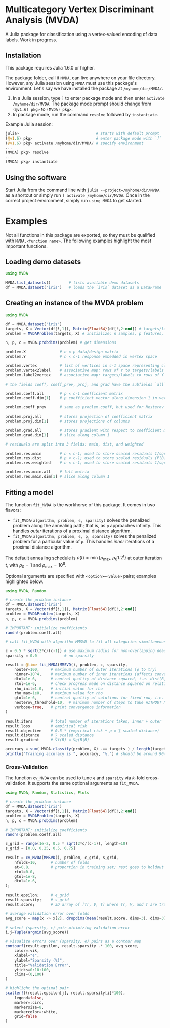 # Multicategory Vertex Discriminant Analysis (MVDA)

A Julia package for classification using a vertex-valued encoding of data labels.
Work in progress.

## Installation

This package requires Julia 1.6.0 or higher.

The package folder, call it `MVDA`, can live anywhere on your file directory.
However, any Julia session using `MVDA` must use this package's environment.
Let's say we have installed the package at `/myhome/dir/MVDA/`.

1. In a Julia session, type `]` to enter package mode and then enter `activate /myhome/dir/MVDA`. The package mode prompt should change from `(@v1.6) pkg>` to `(MVDA) pkg>`.
2. In package mode, run the command `resolve` followed by `instantiate`.

Example Julia session:

```julia
julia>                                  # starts with default prompt
(@v1.6) pkg>                            # enter package mode with `]`
(@v1.6) pkg> activate /myhome/dir/MVDA/ # specify environment
...
(MVDA) pkg> resolve
...
(MVDA) pkg> instantiate
```

## Using the software

Start Julia from the command line with `julia --project=/myhome/dir/MVDA` as a shortcut or simply run `] activate /myhome/dir/MVDA`.
Once in the correct project environment, simply run `using MVDA` to get started.

# Examples 
Not all functions in this package are exported, so they must be qualified with `MVDA.<function name>`.
The following examples highlight the most important functions.

## Loading demo datasets

```julia
using MVDA

MVDA.list_datasets()        # lists available demo datasets
df = MVDA.dataset("iris")   # loads the `iris` dataset as a DataFrame
```

## Creating an instance of the MVDA problem

```julia
using MVDA

df = MVDA.dataset("iris")
targets, X = Vector(df[!,1]), Matrix{Float64}(df[!,2:end]) # targets/labels are always on first column
problem = MVDAProblem(targets, X) # initialize; n samples, p features, c classes

n, p, c = MVDA.probdims(problem) # get dimensions

problem.X               # n × p data/design matrix
problem.Y               # n × c-1 response embedded in vertex space

problem.vertex          # list of vertices in c-1 space representing classes
problem.vertex2label    # associative map: rows of Y to targets/labels
problem.label2vertex    # associative map: targets/labels to rows of Y

# the fields coeff, coeff_prev, proj, and grad have the subfields `all` and `dim`:

problem.coeff.all       # p × c-1 coefficient matrix
problem.coeff.dim[1]    # p coefficient vector along dimension 1 in vertex space

problem.coeff_prev      # same as problem.coeff, but used for Nesterov acceleration

problem.proj.all        # stores projection of coefficient matrix
problem.proj.dim[1]     # stores projections of columns

problem.grad.all        # stores gradient with respect to coefficient matrix
problem.grad.dim[1]     # slice along column 1

# residuals are split into 3 fields: main, dist, and weighted

problem.res.main        # n × c-1; used to store scaled residuals 1/sqrt(n) * (Y - X*B)
problem.res.dist        # p × c-1; used to store scaled residuals (P(B) - B)*D
problem.res.weighted    # n × c-1; used to store scaled residuals 1/sqrt(n) * (Zₘ - X*B)

problem.res.main.all    # full matrix
problem.res.main.dim[1] # slice along column 1
```

## Fitting a model

The function `fit_MVDA` is the workhorse of this package. It comes in two flavors:

* `fit_MVDA(algorithm, problem, ϵ, sparsity)` solves the penalized problem along the annealing path; that is, as `ρ` approaches infinity. This handles *outer* iterations of a proximal distance algorithm.
* `fit_MVDA(algorithm, problem, ϵ, ρ, sparsity)` solves the penalized problem for a particular value of `ρ`. This handles *inner* iterations of a proximal distance algorithm.

The default annealing schedule is $\rho(t) = \min\{\rho_{\max}, \rho_{0} 1.2^{t}\}$ at outer iteration $t$, with $\rho_{0} = 1$ and $\rho_{\max} = 10^{8}$.

Optional arguments are specified with `<option>=<value>` pairs; examples highlighted below.
```julia
using MVDA, Random

# create the problem instance
df = MVDA.dataset("iris")
targets, X = Vector(df[!,1]), Matrix{Float64}(df[!,2:end])
problem = MVDAProblem(targets, X)
n, p, c = MVDA.probdims(problem)

# IMPORTANT: initialize coefficients
randn!(problem.coeff.all)

# call fit_MVDA with algorithm MMSVD to fit all categories simultaneously

ϵ = 0.5 * sqrt(2*c/(c-1)) # use maximum radius for non-overlapping deadzones
sparsity = 0.0            # no sparsity

result = @time fit_MVDA(MMSVD(), problem, ϵ, sparsity,
    nouter=100,     # maximum number of outer iterations (ρ to try)
    ninner=10^4,    # maximum number of inner iterations (affects convergence for ρ fixed)
    dtol=1e-6,      # control quality of distance squared, i.e. dist(B,S)² < 1e-6
    rtol=1e-6,      # check progress made on distance squared on relative scale
    rho_init=1.0,   # initial value for rho
    rho_max=1e8,    # maximum value for rho
    gtol=1e-6,      # control quality of solutions for fixed row, i.e. ∇f(B) < 1e-6
    nesterov_threshold=10,  # minimum number of steps to take WITHOUT Nesterov accel.
    verbose=true,   # print convergence information
)

result.iters        # total number of iterations taken, inner + outer
result.loss         # empirical risk
result.objective    # 0.5 * (empirical risk + ρ × ∑ scaled distance)
result.distance     # ∑ scaled distance
result.gradient     # ∇f(B) = ∇g(B∣B)

accuracy = sum( MVDA.classify(problem, X) .== targets ) / length(targets) * 100;
println("Training accuracy is ", accuracy, "%.") # should be around 90-97%
```

### Cross-Validation

The function `cv_MVDA` can be used to tune `ϵ` and `sparsity` via $k$-fold cross-validation.
It supports the same optional arguments as `fit_MVDA`.

```julia
using MVDA, Random, Statistics, Plots

# create the problem instance
df = MVDA.dataset("iris")
targets, X = Vector(df[!,1]), Matrix{Float64}(df[!,2:end])
problem = MVDAProblem(targets, X)
n, p, c = MVDA.probdims(problem)

# IMPORTANT: initialize coefficients
randn!(problem.coeff.all)

ϵ_grid = range(1e-2, 0.5 * sqrt(2*c/(c-1)), length=10)
s_grid = [0.0, 0.25, 0.5, 0.75]

result = cv_MVDA(MMSVD(), problem, ϵ_grid, s_grid,
    nfolds=10,      # number of folds
    at=0.8,         # proportion in training set; rest goes to holdout set for testing
    rtol=0.0,
    gtol=1e-8,
    dtol=1e-6,
);

result.epsilon;     # ϵ_grid
result.sparsity;    # s_grid
result.score;       # 3D array of [Tr, V, T] where Tr, V, and T are training, validation, and testing errors as percentages, respectively.

# average validation error over folds
avg_score = map(x -> x[2], dropdims(mean(result.score, dims=3), dims=3))

# select (sparsity, ϵ) pair minimizing validation error
i,j=Tuple(argmin(avg_score))

# visualize errors over (sparsity, ϵ) pairs as a contour map
contourf(result.epsilon, result.sparsity .* 100, avg_score,
    color=:vik,
    xlabel="ϵ",
    ylabel="Sparsity (%)",
    title="Validation Error",
    yticks=0:10:100,
    clims=(0,100)
)

# highlight the optimal pair
scatter!((result.epsilon[j], result.sparsity[i]*100),
    legend=false,
    marker=:circ,
    markersize=8,
    markercolor=:white,
    grid=false
)
```